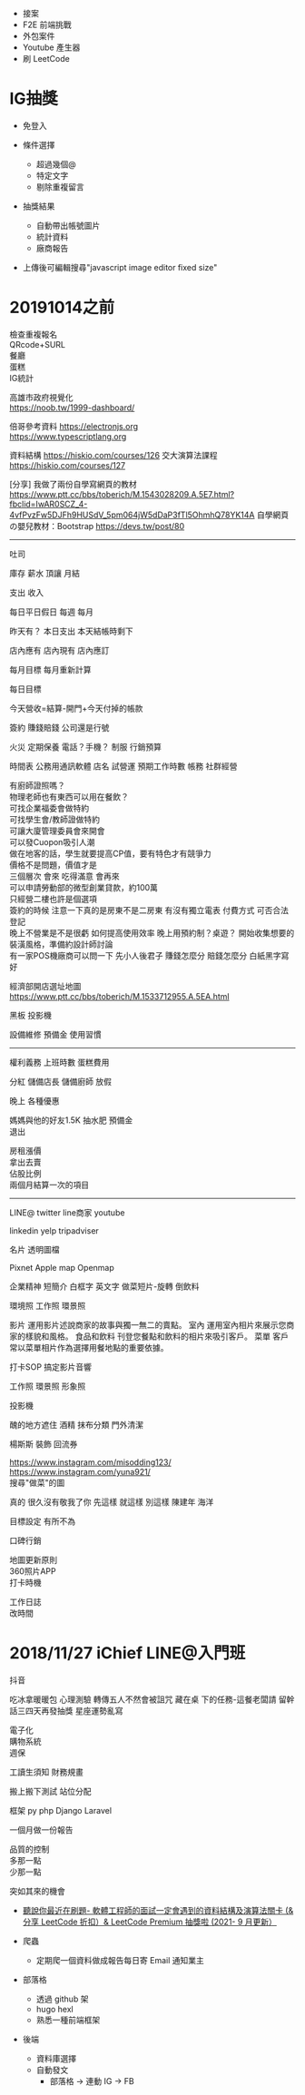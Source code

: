- 接案
- F2E 前端挑戰
- 外包案件
- Youtube 產生器
- 刷 LeetCode

# IG抽獎
- 免登入
- 條件選擇
    - 超過幾個@
    - 特定文字
    - 剔除重複留言
- 抽獎結果
    - 自動帶出帳號圖片
    - 統計資料
    - 廠商報告

- 上傳後可編輯搜尋"javascript image editor fixed size"

# 20191014之前
檢查重複報名  
QRcode+SURL  
餐廳  
蛋糕  
IG統計

高雄市政府視覺化  
https://noob.tw/1999-dashboard/  

倍哥參考資料
https://electronjs.org  
https://www.typescriptlang.org  

資料結構
https://hiskio.com/courses/126
交大演算法課程  
https://hiskio.com/courses/127

[分享] 我做了兩份自學寫網頁的教材
https://www.ptt.cc/bbs/toberich/M.1543028209.A.5E7.html?fbclid=IwAR0SCZ_4-4vfPvzFw5DJFh9HUSdV_5pm064jW5dDaP3fTl5OhmhQ78YK14A
自學網頁の嬰兒教材：Bootstrap
https://devs.tw/post/80

---
吐司

庫存
薪水
頂讓
月結

支出
收入

每日平日假日
每週
每月

昨天有？
本日支出
本天結帳時剩下

店內應有
店內現有
店內應訂

每月目標
每月重新計算


每日目標

今天營收=結算-開門+今天付掉的帳款

簽約
賺錢賠錢
公司還是行號

火災
定期保養
電話？手機？
制服
行銷預算

時間表
公務用通訊軟體
店名
試營運
預期工作時數
帳務
社群經營




有廚師證照嗎？  
物理老師也有東西可以用在餐飲？  
可找企業福委會做特約  
可找學生會/教師證做特約  
可讓大廈管理委員會來開會  
可以發Cuopon吸引人潮  
做在地客的話，學生就要提高CP值，要有特色才有競爭力  
價格不是問題，價值才是  
三個層次  會來 吃得滿意 會再來  
可以申請勞動部的微型創業貸款，約100萬  
只經營二樓也許是個選項  
簽約的時候 注意一下真的是房東不是二房東 有沒有獨立電表 付費方式 可否合法登記  
晚上不營業是不是很虧 如何提高使用效率 晚上用預約制？桌遊？
開始收集想要的裝潢風格，準備約設計師討論  
有一家POS機廠商可以問一下
先小人後君子 賺錢怎麼分 賠錢怎麼分 白紙黑字寫好

經濟部開店選址地圖  
https://www.ptt.cc/bbs/toberich/M.1533712955.A.5EA.html  


黑板
投影機

設備維修
預備金
使用習慣


---
權利義務
上班時數
蛋糕費用

分紅
儲備店長
儲備廚師
放假

晚上
各種優惠

媽媽與他的好友1.5K
抽水肥
預備金  
退出  
  
房租漲價  
拿出去賣   
佔股比例  
兩個月結算一次的項目   

---
LINE@
twitter
line商家
youtube

linkedin
yelp
tripadviser

名片
透明圖檔


Pixnet
Apple map
Openmap

企業精神
短簡介
白框字
英文字
做菜短片-旋轉 
倒飲料

環境照
工作照
環景照  

影片
運用影片述說商家的故事與獨一無二的賣點。
室內
運用室內相片來展示您商家的樣貌和風格。
食品和飲料
刊登您餐點和飲料的相片來吸引客戶。
菜單
客戶常以菜單相片作為選擇用餐地點的重要依據。

打卡SOP
搞定影片音響


工作照
環景照
形象照

投影機

醜的地方遮住
酒精
抹布分類
門外清潔


楊斯斯
裝飾
回流券
  
https://www.instagram.com/misodding123/  
https://www.instagram.com/yuna921/  
搜尋"做菜"的圖  

真的 很久沒有敬我了你
先這樣 就這樣 別這樣
陳建年 海洋

目標設定
有所不為

口碑行銷  

地圖更新原則  
360照片APP  
打卡時機  

工作日誌  
改時間

# 2018/11/27 iChief LINE@入門班

抖音

吃冰拿暖暖包
心理測驗
轉傳五人不然會被詛咒
藏在桌 下的任務-這餐老闆請
留幹話三四天再發抽獎
星座運勢亂寫

電子化  
購物系統  
週保  

工讀生須知
財務規畫 

搬上搬下測試
站位分配


框架
py php
Django 
Laravel

一個月做一份報告

品質的控制  
多那一點  
少那一點  

突如其來的機會

- [聽說你最近在刷題- 軟體工程師的面試一定會遇到的資料結構及演算法關卡 (& 分享 LeetCode 折扣）& LeetCode Premium 抽獎啦 (2021- 9 月更新）
](https://brianhsublog.blogspot.com/2020/12/AlgorithmDataStructureLeetCode.html)

- 爬蟲
    - 定期爬一個資料做成報告每日寄 Email 通知業主

- 部落格
    - 透過 github 架
    - hugo hexl
    - 熟悉一種前端框架

- 後端
    - 資料庫選擇
    - 自動發文
        - 部落格 -> 連動 IG -> FB